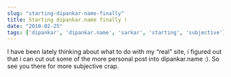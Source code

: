 ```yaml
---
slug: "starting-dipankar-name-finally"
title: Starting dipankar.name finally !
date: "2010-02-25"
tags: ['dipankar', 'dipankar.name', 'sarkar', 'starting', 'subjective']
---
```



I have been lately thinking about what to do with my “real” site, i figured out that i can cut out some of the more personal post into dipankar.name :). So see you there for more subjective crap.
